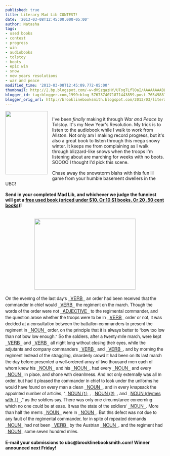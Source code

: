 ```yaml
---
published: true
title: Literary Mad Lib CONTEST!
date: '2013-03-08T12:45:00.000-05:00'
author: Natasha
tags:
- used books
- contest
- progress
- win
- audiobooks
- tolstoy
- boots
- epic win
- snow
- new years resolutions
- war and peace
modified_time: '2013-03-08T12:45:09.772-05:00'
thumbnail: http://2.bp.blogspot.com/-w-dVSzqazHY/UTogTLflOaI/AAAAAAAABLI/IYo1KbE4zfI/s72-c/9780307266934_custom-121987fc3e24ad1855e5ca5bea349c60d1328a48-s6-c10.jpg
blogger_id: tag:blogger.com,1999:blog-5767374071871443859.post-7654988171621521622
blogger_orig_url: http://brooklinebooksmith.blogspot.com/2013/03/literary-mad-lib-contest.html
---
```


<div class="separator" style="clear: both; text-align: center;"><a href="http://2.bp.blogspot.com/-w-dVSzqazHY/UTogTLflOaI/AAAAAAAABLI/IYo1KbE4zfI/s1600/9780307266934_custom-121987fc3e24ad1855e5ca5bea349c60d1328a48-s6-c10.jpg" imageanchor="1" style="clear: left; float: left; margin-bottom: 1em; margin-right: 1em;"><img border="0" height="200" src="http://2.bp.blogspot.com/-w-dVSzqazHY/UTogTLflOaI/AAAAAAAABLI/IYo1KbE4zfI/s200/9780307266934_custom-121987fc3e24ad1855e5ca5bea349c60d1328a48-s6-c10.jpg" width="134" /></a></div><br />I've been <i>finally </i>making it through <i>War and Peace</i> by Tolstoy. It's my New Year's Resolution. My trick is to listen to the audiobook while I walk to work from Allston. Not only am I making record progress, but it's also a great book to listen through this mega snowy winter. It keeps me from complaining as I walk through blizzard-like snows when the troops I'm listening about are marching for weeks with no boots. SOOOO I thought I'd pick this scene.<br /><br />Chase away the snowstorm blahs with this fun lil game from your humble basement dwellers in the UBC!<br /><br /><b>Send in your completed Mad Lib, and whichever we judge the funniest will get a <u>free used book (priced under $10. Or 10 $1 books. Or 20 .50 cent books)</u>!</b><br /><br /><br /><div class="separator" style="clear: both; text-align: center;"><a href="http://4.bp.blogspot.com/-DwUDC7bwJ-c/UTogUVhIioI/AAAAAAAABLQ/o33ry-zSOiQ/s1600/utah-war-snow.jpg" imageanchor="1" style="margin-left: 1em; margin-right: 1em;"><img border="0" height="224" src="http://4.bp.blogspot.com/-DwUDC7bwJ-c/UTogUVhIioI/AAAAAAAABLQ/o33ry-zSOiQ/s320/utah-war-snow.jpg" width="320" /></a></div><div class="separator" style="clear: both; text-align: center;"><br /></div><span style="font-family: Helvetica Neue, Arial, Helvetica, sans-serif;">On the evening of the last day's&nbsp;_<u>VERB</u>_&nbsp;an order had been received that the commander in chief would&nbsp;</span><span style="font-family: 'Helvetica Neue', Arial, Helvetica, sans-serif;">_</span><span style="font-family: Helvetica Neue, Arial, Helvetica, sans-serif;"><u>VERB</u></span><span style="font-family: 'Helvetica Neue', Arial, Helvetica, sans-serif;">_</span><span style="font-family: Helvetica Neue, Arial, Helvetica, sans-serif;">&nbsp;the regiment on the march. Though the words of the order were not _<u>ADJECTIVE</u>_ to the regimental commander, and the question arose whether the troops were to be in _<u>VERB</u>_ order or not, it was decided at a consultation between the battalion commanders to present the regiment in _<u>NOUN</u>_&nbsp;order, on the principle that it is always better to "bow too low than not bow low enough." So the soldiers, after a twenty-mile march, were kept _<u>VERB</u>_ and _<u>VERB</u>_ all night long without closing their eyes, while the adjutants and company commanders _<u>VERB</u>_ and _<u>VERB</u>_, and by morning the regiment instead of the straggling, disorderly crowd it had been on its last march the day before presented a well-ordered array of two thousand men each of whom knew his _<u>NOUN</u>_ and his _<u>NOUN</u>_, had every _<u>NOUN</u>_ and every _<u>NOUN</u>_ in place, and shone with cleanliness. And not only externally was all in order, but had it pleased the commander in chief to look under the uniforms he would have found on every man a clean _<u>NOUN</u>_, and in every knapsack the appointed number of articles, "_<u>NOUN (1)</u>_, _<u>NOUN (2)</u>_, and _<u>NOUN (rhymes with 1)</u>_," as the soldiers say. There was only one circumstance concerning which no one could be at ease. It was the state of the soldiers' _<u>NOUN</u>_. More than half the men's _<u>NOUN</u>_ were in _<u>NOUN</u>_. But this defect was not due to any fault of the regimental commander, for in spite of repeated demands _<u>NOUN</u>_ had not been _<u>VERB</u>_ by the Austrian _<u>NOUN</u>_, and the regiment had _<u>NOUN</u>_ some seven hundred miles.&nbsp;</span><br /><br /><b>E-mail your submissions to ubc@brooklinebooksmith.com! Winner announced next Friday!</b><br />
